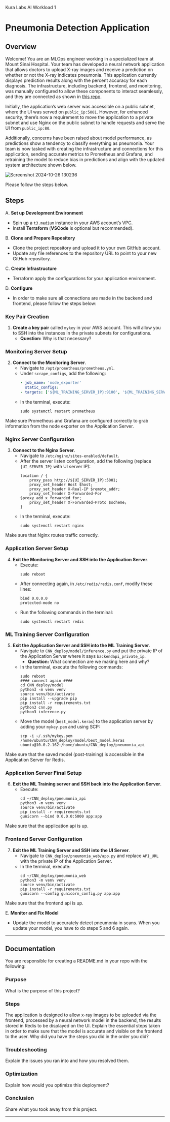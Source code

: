 Kura Labs AI Workload 1
# Pneumonia Detection Application

## Overview

Welcome! You are an MLOps engineer working in a specialized team at Mount Sinai Hospital. Your team has developed a neural network application that allows doctors to upload X-ray images and receive a prediction on whether or not the X-ray indicates pneumonia. This application currently displays prediction results along with the percent accuracy for each diagnosis. The infrastructure, including backend, frontend, and monitoring, was manually configured to allow these components to interact seamlessly, and they are connected as shown in [this repo](https://github.com/elmorenox/CNN_deploy/blob/main/README.md). 

Initially, the application’s web server was accessible on a public subnet, where the UI was served on `public_ip:5001`. However, for enhanced security, there’s now a requirement to move the application to a private subnet and use Nginx on the public subnet to handle requests and serve the UI from `public_ip:80`. 

Additionally, concerns have been raised about model performance, as predictions show a tendency to classify everything as pneumonia. Your team is now tasked with creating the infrastructure and connections for this application, sending accurate metrics to Prometheus and Grafana, and retraining the model to reduce bias in predictions and align with the updated system architecture shown below. 

![Screenshot 2024-10-26 130236](https://github.com/user-attachments/assets/43d32683-b65d-471f-a58f-c87a33c8529b)

Please follow the steps below.

## Steps

A. **Set up Development Environment**
   - Spin up a `t3.medium` instance in your AWS account’s VPC.
   - Install **Terraform** (**VSCode** is optional but recommended).
   
B. **Clone and Prepare Repository**
   - Clone the project repository and upload it to your own GitHub account.
   - Update any file references to the repository URL to point to your new GitHub repository.
   
C. **Create Infrastructure**
   - Terraform apply the configurations for your application environment. 
   
D. **Configure**
   - In order to make sure all connections are made in the backend and frontend, please follow the steps below:

### Key Pair Creation
1. **Create a key pair** called `mykey` in your AWS account. This will allow you to SSH into the instances in the private subnets for configurations.
   - **Question:** Why is that necessary?

### Monitoring Server Setup
2. **Connect to the Monitoring Server**.
   - Navigate to `/opt/prometheus/prometheus.yml`.
   - Under `scrape_configs`, add the following:
     ```yaml
     - job_name: 'node_exporter'
       static_configs:
     - targets: ['${ML_TRAINING_SERVER_IP}:9100', '${ML_TRAINING_SERVER_IP}:8000']
     ```
   - In the terminal, execute:
     ```
     sudo systemctl restart prometheus
     ```
Make sure Prometheus and Grafana are configured correctly to grab information from the node exporter on the Application Server. 

### Nginx Server Configuration
3. **Connect to the Nginx Server**.
   - Navigate to `/etc/nginx/sites-enabled/default`.
   - After the server listen configuration, add the following (replace `{UI_SERVER_IP}` with UI server IP):
     ```nginx
     location / {
         proxy_pass http://${UI_SERVER_IP}:5001;
         proxy_set_header Host $host;
         proxy_set_header X-Real-IP $remote_addr;
         proxy_set_header X-Forwarded-For $proxy_add_x_forwarded_for;
         proxy_set_header X-Forwarded-Proto $scheme;
     }
     ```
   - In the terminal, execute:
     ```
     sudo systemctl restart nginx
     ```
Make sure that Nginx routes traffic correctly. 

### Application Server Setup
4. **Exit the Monitoring Server and SSH into the Application Server**.
   - Execute:
     ```
     sudo reboot
     ```
   - After connecting again, in `/etc/redis/redis.conf`, modify these lines:
     ```
     bind 0.0.0.0
     protected-mode no
     ```
   - Run the following commands in the terminal:
     ```
     sudo systemctl restart redis
     ```

### ML Training Server Configuration
5. **Exit the Application Server and SSH into the ML Training Server**.
   - Navigate to `CNN_deploy/model/inference.py` and put the private IP of the Application Server where it says `backendapi_private_ip`.
     - **Question:** What connection are we making here and why?
   - In the terminal, execute the following commands:
     ```
     sudo reboot
     #### connect again ####
     cd CNN_deploy/model
     python3 -m venv venv
     source venv/bin/activate
     pip install --upgrade pip
     pip install -r requirements.txt
     python3 cnn.py
     python3 inference.py
     ```
   - Move the model (`best_model.keras`) to the application server by adding your `mykey.pem` and using SCP:
     ```
     scp -i ~/.ssh/mykey.pem /home/ubuntu/CNN_deploy/model/best_model.keras ubuntu@10.0.2.162:/home/ubuntu/CNN_deploy/pneumonia_api
     ```
Make sure that the saved model (post-training) is accessible in the Application Server for Redis.

### Application Server Final Setup
6. **Exit the ML Training server and SSH back into the Application Server**.
   - Execute:
     ```
     cd ~/CNN_deploy/pneumonia_api
     python3 -m venv venv
     source venv/bin/activate
     pip install -r requirements.txt
     gunicorn --bind 0.0.0.0:5000 app:app
     ```
Make sure that the application api is up. 

### Frontend Server Configuration
7. **Exit the ML Training Server and SSH into the UI Server**.
   - Navigate to `CNN_deploy/pneumonia_web/app.py` and replace `API_URL` with the private IP of the Application Server.
   - In the terminal, execute:
     ```
     cd ~/CNN_deploy/pneumonia_web
     python3 -m venv venv
     source venv/bin/activate
     pip install -r requirements.txt
     gunicorn --config gunicorn_config.py app:app
     ```
Make sure that the frontend api is up.
   
E. **Monitor and Fix Model**
   - Update the model to accurately detect pneumonia in scans. When you update your model, you have to do steps 5 and 6 again. 

---

## Documentation
You are responsible for creating a README.md in your repo with the following:

### Purpose
What is the purpose of this project?

### Steps
The application is designed to allow x-ray images to be uploaded via the frontend, processed by a neural network model in the backend, the results stored in Redis to be displayed on the UI. Explain the essential steps taken in order to make sure that the model is accurate and visible on the frontend to the user. Why did you have the steps you did in the order you did?

### Troubleshooting
Explain the issues you ran into and how you resolved them.

### Optimization
Explain how would you optimize this deployment?

### Conclusion
Share what you took away from this project. 

--- 
